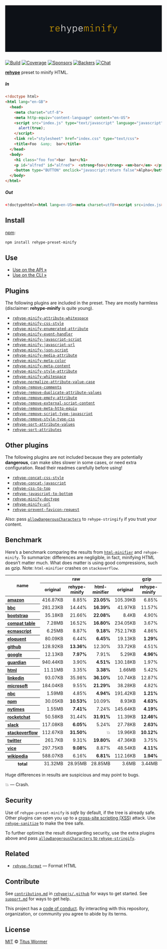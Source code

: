 <!--lint disable no-html-->

# ![rehype-minify][logo]

[![Build][build-badge]][build]
[![Coverage][coverage-badge]][coverage]
[![Sponsors][sponsors-badge]][collective]
[![Backers][backers-badge]][collective]
[![Chat][chat-badge]][chat]

[**rehype**][rehype] preset to minify HTML.

##### In

```html
<!doctype html>
<html lang="en-GB">
  <head>
    <meta charset="utf-8">
    <meta http-equiv="content-language" content="en-US">
    <script src="index.js" type="text/javascript" language="javascript">
      alert(true);
    </script>
    <link rel="stylesheet" href="index.css" type="text/css">
    <title>Foo  &amp;  bar</title>
  </head>
  <body>
    <h1 class="foo foo">bar  bar</h1>
    <p id="alfred" id="alfred">  <strong>foo</strong> <em>bar</em> </p>
    <button type="BUTTON" onclick="javascript:return false">Alpha</button>
  </body>
</html>
```

##### Out

```html
<!doctypehtml><html lang=en-US><meta charset=utf8><script src=index.js></script><link rel=stylesheet href=index.css><title>Foo &amp bar</title><h1 class=foo>bar bar</h1><p id=alfred><strong>foo</strong> <em>bar</em></p><button type=button onclick=return!1>Alpha</button>
```

## Install

[npm][]:

```sh
npm install rehype-preset-minify
```

## Use

*   [Use on the API »][api]
*   [Use on the CLI »][cli]

## Plugins

The following plugins are included in the preset.
They are mostly harmless (disclaimer: **rehype-minify** is quite young).

<!--plugins-core start-->

*   [`rehype-minify-attribute-whitespace`](./packages/rehype-minify-attribute-whitespace)
*   [`rehype-minify-css-style`](./packages/rehype-minify-css-style)
*   [`rehype-minify-enumerated-attribute`](./packages/rehype-minify-enumerated-attribute)
*   [`rehype-minify-event-handler`](./packages/rehype-minify-event-handler)
*   [`rehype-minify-javascript-script`](./packages/rehype-minify-javascript-script)
*   [`rehype-minify-javascript-url`](./packages/rehype-minify-javascript-url)
*   [`rehype-minify-json-script`](./packages/rehype-minify-json-script)
*   [`rehype-minify-media-attribute`](./packages/rehype-minify-media-attribute)
*   [`rehype-minify-meta-color`](./packages/rehype-minify-meta-color)
*   [`rehype-minify-meta-content`](./packages/rehype-minify-meta-content)
*   [`rehype-minify-style-attribute`](./packages/rehype-minify-style-attribute)
*   [`rehype-minify-whitespace`](./packages/rehype-minify-whitespace)
*   [`rehype-normalize-attribute-value-case`](./packages/rehype-normalize-attribute-value-case)
*   [`rehype-remove-comments`](./packages/rehype-remove-comments)
*   [`rehype-remove-duplicate-attribute-values`](./packages/rehype-remove-duplicate-attribute-values)
*   [`rehype-remove-empty-attribute`](./packages/rehype-remove-empty-attribute)
*   [`rehype-remove-external-script-content`](./packages/rehype-remove-external-script-content)
*   [`rehype-remove-meta-http-equiv`](./packages/rehype-remove-meta-http-equiv)
*   [`rehype-remove-script-type-javascript`](./packages/rehype-remove-script-type-javascript)
*   [`rehype-remove-style-type-css`](./packages/rehype-remove-style-type-css)
*   [`rehype-sort-attribute-values`](./packages/rehype-sort-attribute-values)
*   [`rehype-sort-attributes`](./packages/rehype-sort-attributes)

<!--plugins-core end-->

## Other plugins

The following plugins are not included because they are potentially
**dangerous**, can make sites slower in some cases, or need extra configuration.
Read their readmes carefully before using!

<!--plugins-other start-->

*   [`rehype-concat-css-style`](./packages/rehype-concat-css-style)
*   [`rehype-concat-javascript`](./packages/rehype-concat-javascript)
*   [`rehype-css-to-top`](./packages/rehype-css-to-top)
*   [`rehype-javascript-to-bottom`](./packages/rehype-javascript-to-bottom)
*   [`rehype-minify-doctype`](./packages/rehype-minify-doctype)
*   [`rehype-minify-url`](./packages/rehype-minify-url)
*   [`rehype-prevent-favicon-request`](./packages/rehype-prevent-favicon-request)

<!--plugins-other end-->

Also: pass [`allowDangerousCharacters`][stringify] to `rehype-stringify` if you
trust your content.

## Benchmark

Here’s a benchmark comparing the results from [`html-minifier`][html-minifier]
and `rehype-minify`.
To summarize: differences are negligible, in fact, minifying HTML doesn’t matter
much.
What does matter is using good compressions, such as gzip.
Note: `html-minifier` crashes on `stackoverflow`.

<!--benchmark start-->

<table>
<thead>
  <tr>
    <th rowspan="2">name</th>
    <th colspan="3">raw</th>
    <th colspan="3">gzip</th>
  </tr>
  <tr>
    <th>original</th>
    <th>rehype-minify</th>
    <th>html-minifier</th>
    <th>original</th>
    <th>rehype-minify</th>
    <th>html-minifier</th>
  </tr>
</thead>
<tbody>
  <tr>
    <th scope="row" align="left"><a href="https://www.amazon.co.uk/">amazon</a></th>
    <td align="right">416.87KB</td>
    <td align="right">8.85%</td>
    <td align="right"><b>23.05%</b></td>
    <td align="right">105.39KB</td>
    <td align="right">6.85%</td>
    <td align="right"><b>21.62%</b></td>
  </tr>
  <tr>
    <th scope="row" align="left"><a href="https://www.bbc.co.uk/">bbc</a></th>
    <td align="right">281.23KB</td>
    <td align="right">14.44%</td>
    <td align="right"><b>16.39%</b></td>
    <td align="right">41.97KB</td>
    <td align="right">11.57%</td>
    <td align="right"><b>13.07%</b></td>
  </tr>
  <tr>
    <th scope="row" align="left"><a href="https://getbootstrap.com/docs/4.4/getting-started/introduction/">bootstrap</a></th>
    <td align="right">35.18KB</td>
    <td align="right">21.66%</td>
    <td align="right"><b>22.08%</b></td>
    <td align="right">8.4KB</td>
    <td align="right">4.90%</td>
    <td align="right"><b>5.08%</b></td>
  </tr>
  <tr>
    <th scope="row" align="left"><a href="https://kangax.github.io/compat-table/es6/">compat table</a></th>
    <td align="right">7.28MB</td>
    <td align="right">16.52%</td>
    <td align="right"><b>16.80%</b></td>
    <td align="right">234.05KB</td>
    <td align="right">3.67%</td>
    <td align="right"><b>5.37%</b></td>
  </tr>
  <tr>
    <th scope="row" align="left"><a href="https://tc39.es/ecma262/">ecmascript</a></th>
    <td align="right">6.25MB</td>
    <td align="right">8.87%</td>
    <td align="right"><b>9.18%</b></td>
    <td align="right">752.17KB</td>
    <td align="right">4.86%</td>
    <td align="right"><b>4.87%</b></td>
  </tr>
  <tr>
    <th scope="row" align="left"><a href="https://eloquentjavascript.net/20_node.html">eloquent</a></th>
    <td align="right">80.09KB</td>
    <td align="right">6.44%</td>
    <td align="right"><b>6.45%</b></td>
    <td align="right">19.13KB</td>
    <td align="right"><b>1.29%</b></td>
    <td align="right">1.26%</td>
  </tr>
  <tr>
    <th scope="row" align="left"><a href="https://github.com">github</a></th>
    <td align="right">128.92KB</td>
    <td align="right"><b>13.36%</b></td>
    <td align="right">12.30%</td>
    <td align="right">33.72KB</td>
    <td align="right">4.51%</td>
    <td align="right"><b>4.57%</b></td>
  </tr>
  <tr>
    <th scope="row" align="left"><a href="https://www.google.com/">google</a></th>
    <td align="right">12.13KB</td>
    <td align="right"><b>7.97%</b></td>
    <td align="right">7.91%</td>
    <td align="right">5.29KB</td>
    <td align="right"><b>4.96%</b></td>
    <td align="right">4.49%</td>
  </tr>
  <tr>
    <th scope="row" align="left"><a href="https://www.theguardian.com/us">guardian</a></th>
    <td align="right">940.44KB</td>
    <td align="right">3.90%</td>
    <td align="right"><b>4.51%</b></td>
    <td align="right">130.18KB</td>
    <td align="right">1.97%</td>
    <td align="right"><b>2.06%</b></td>
  </tr>
  <tr>
    <th scope="row" align="left"><a href="https://html.spec.whatwg.org">html</a></th>
    <td align="right">11.11MB</td>
    <td align="right">3.35%</td>
    <td align="right"><b>3.38%</b></td>
    <td align="right">1.66MB</td>
    <td align="right">5.42%</td>
    <td align="right"><b>5.49%</b></td>
  </tr>
  <tr>
    <th scope="row" align="left"><a href="https://www.linkedin.com/">linkedin</a></th>
    <td align="right">93.07KB</td>
    <td align="right">35.98%</td>
    <td align="right"><b>36.10%</b></td>
    <td align="right">10.74KB</td>
    <td align="right">12.87%</td>
    <td align="right"><b>13.09%</b></td>
  </tr>
  <tr>
    <th scope="row" align="left"><a href="https://www.microsoft.com/en-us/">microsoft</a></th>
    <td align="right">184.04KB</td>
    <td align="right">9.55%</td>
    <td align="right"><b>21.29%</b></td>
    <td align="right">38.28KB</td>
    <td align="right">4.82%</td>
    <td align="right"><b>7.49%</b></td>
  </tr>
  <tr>
    <th scope="row" align="left"><a href="https://www.nbc.com/">nbc</a></th>
    <td align="right">1.59MB</td>
    <td align="right">4.85%</td>
    <td align="right"><b>4.94%</b></td>
    <td align="right">191.42KB</td>
    <td align="right"><b>1.21%</b></td>
    <td align="right">1.01%</td>
  </tr>
  <tr>
    <th scope="row" align="left"><a href="https://www.npmjs.com/">npm</a></th>
    <td align="right">30.05KB</td>
    <td align="right"><b>10.53%</b></td>
    <td align="right">10.09%</td>
    <td align="right">8.93KB</td>
    <td align="right"><b>4.63%</b></td>
    <td align="right">4.12%</td>
  </tr>
  <tr>
    <th scope="row" align="left"><a href="https://www.nytimes.com/">nytimes</a></th>
    <td align="right">1.55MB</td>
    <td align="right"><b>7.41%</b></td>
    <td align="right">7.24%</td>
    <td align="right">145.64KB</td>
    <td align="right"><b>4.19%</b></td>
    <td align="right">3.91%</td>
  </tr>
  <tr>
    <th scope="row" align="left"><a href="https://rocket.chat">rocketchat</a></th>
    <td align="right">50.58KB</td>
    <td align="right">31.44%</td>
    <td align="right"><b>31.91%</b></td>
    <td align="right">11.39KB</td>
    <td align="right"><b>12.46%</b></td>
    <td align="right">12.45%</td>
  </tr>
  <tr>
    <th scope="row" align="left"><a href="https://slack.com/intl/en-gb/features">slack</a></th>
    <td align="right">117.08KB</td>
    <td align="right"><b>6.05%</b></td>
    <td align="right">5.24%</td>
    <td align="right">27.78KB</td>
    <td align="right"><b>2.63%</b></td>
    <td align="right">2.08%</td>
  </tr>
  <tr>
    <th scope="row" align="left"><a href="https://stackoverflow.com/">stackoverflow</a></th>
    <td align="right">112.67KB</td>
    <td align="right"><b>31.50%</b></td>
    <td align="right">💥</td>
    <td align="right">19.96KB</td>
    <td align="right"><b>10.12%</b></td>
    <td align="right">💥</td>
  </tr>
  <tr>
    <th scope="row" align="left"><a href="https://twitter.com/">twitter</a></th>
    <td align="right">261.7KB</td>
    <td align="right">9.31%</td>
    <td align="right"><b>19.80%</b></td>
    <td align="right">47.36KB</td>
    <td align="right">3.75%</td>
    <td align="right"><b>6.50%</b></td>
  </tr>
  <tr>
    <th scope="row" align="left"><a href="https://www.vice.com/en_us">vice</a></th>
    <td align="right">297.75KB</td>
    <td align="right"><b>9.08%</b></td>
    <td align="right">8.87%</td>
    <td align="right">48.54KB</td>
    <td align="right"><b>4.11%</b></td>
    <td align="right">3.93%</td>
  </tr>
  <tr>
    <th scope="row" align="left"><a href="https://en.wikipedia.org/wiki/President_of_the_United_States">wikipedia</a></th>
    <td align="right">588.07KB</td>
    <td align="right">6.16%</td>
    <td align="right"><b>6.81%</b></td>
    <td align="right">112.16KB</td>
    <td align="right"><b>1.94%</b></td>
    <td align="right">1.87%</td>
  </tr>
</tbody>
<tfoot>
  <tr>
    <th scope="row">total</th>
    <td align="right">31.32MB</td>
    <td align="right">28.95MB</td>
    <td align="right">28.85MB</td>
    <td align="right">3.6MB</td>
    <td align="right">3.44MB</td>
    <td align="right">3.42MB</td>
  </tr>
</tfoot>
</table>

<!--benchmark end-->

Huge differences in results are suspicious and may point to bugs.

💥 — Crash.

## Security

Use of `rehype-preset-minify` is *safe* by default, if the tree is already safe.
Other plugins can open you up to a [cross-site scripting (XSS)][xss] attack.
Use [`rehype-sanitize`][sanitize] to make the tree safe.

To further optimize the result disregarding security, use the extra plugins
above and pass [`allowDangerousCharacters` to `rehype-stringify`][stringify].

## Related

*   [`rehype-format`](https://github.com/wooorm/rehype-format)
    — Format HTML

## Contribute

See [`contributing.md`][contributing] in [`rehypejs/.github`][health] for ways
to get started.
See [`support.md`][support] for ways to get help.

This project has a [code of conduct][coc].
By interacting with this repository, organization, or community you agree to
abide by its terms.

## License

[MIT][license] © [Titus Wormer][author]

<!-- Definitions -->

[build-badge]: https://img.shields.io/travis/rehypejs/rehype-minify.svg

[build]: https://travis-ci.org/rehypejs/rehype-minify

[coverage-badge]: https://img.shields.io/codecov/c/github/rehypejs/rehype-minify.svg

[coverage]: https://codecov.io/github/rehypejs/rehype-minify

[sponsors-badge]: https://opencollective.com/unified/sponsors/badge.svg

[backers-badge]: https://opencollective.com/unified/backers/badge.svg

[collective]: https://opencollective.com/unified

[chat-badge]: https://img.shields.io/badge/chat-spectrum-7b16ff.svg

[chat]: https://spectrum.chat/unified/rehype

[npm]: https://docs.npmjs.com/cli/install

[health]: https://github.com/rehypejs/.github

[contributing]: https://github.com/rehypejs/.github/blob/master/contributing.md

[support]: https://github.com/rehypejs/.github/blob/master/support.md

[coc]: https://github.com/rehypejs/.github/blob/master/code-of-conduct.md

[license]: license

[author]: https://wooorm.com

[logo]: https://raw.githubusercontent.com/rehypejs/rehype-minify/942349c/logo.svg?sanitize=true

[cli]: ./packages/rehype-preset-minify/readme.md#cli

[api]: ./packages/rehype-preset-minify/readme.md#api

[rehype]: https://github.com/rehypejs/rehype

[xss]: https://en.wikipedia.org/wiki/Cross-site_scripting

[sanitize]: https://github.com/rehypejs/rehype-sanitize

[stringify]: https://github.com/rehypejs/rehype/tree/master/packages/rehype-stringify#api

[html-minifier]: https://github.com/kangax/html-minifier
